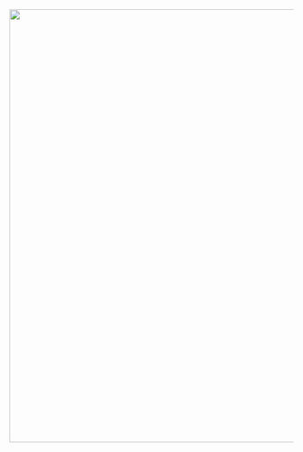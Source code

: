 <img src="https://github.com/Nyamekesse/Nyamekesse/assets/61396955/993da064-e0f5-49d1-8ff1-04bce2f22e21" width="768"/>

